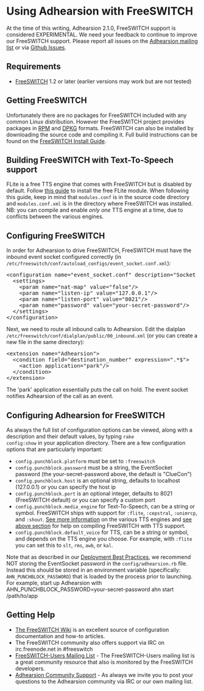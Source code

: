 # Using Adhearsion with FreeSWITCH

At the time of this writing, Adhearsion 2.1.0, FreeSWITCH support is considered EXPERIMENTAL.  We need your feedback to continue to improve our FreeSWITCH support.  Please report all issues on the [Adhearsion mailing list](http://groups.google.com/group/adhearsion) or via [Github Issues](https://github.com/adhearsion/adhearsion/issues).

## Requirements

* [FreeSWITCH](http://www.freeswitch.org) 1.2 or later (earlier versions may work but are not tested)

## Getting FreeSWITCH

Unfortunately there are no packages for FreeSWITCH included with any common Linux distribution.  However the FreeSWITCH project provides packages in [RPM](http://files.freeswitch.org/RPMS/) and [DPKG](http://files.freeswitch.org/repo/) formats.  FreeSWITCH can also be installed by downloading the source code and compiling it.  Full build instructions can be found on the [FreeSWITCH Install Guide](http://wiki.freeswitch.org/wiki/Installation_Guide).

## Building FreeSWITCH with Text-To-Speech support

FLite is a free TTS engine that comes with FreeSWITCH but is disabled by default. Follow [this guide](http://wiki.freeswitch.org/wiki/Mod_flite) to install the free FLite module. When following this guide, keep in mind that ```modules.conf``` is in the source code directory and ```modules.conf.xml``` is in the directory where FreeSWITCH was installed. NB: you can compile and enable _only one_ TTS engine at a time, due to conflicts between the various engines.

## Configuring FreeSWITCH

In order for Adhearsion to drive FreeSWITCH, FreeSWITCH must have the inbound event socket configured correctly (in <code>/etc/freeswitch/conf/autoload_configs/event_socket.conf.xml</code>):

<pre class="brush: xml;">
&lt;configuration name="event_socket.conf" description="Socket Client"&gt;
  &lt;settings&gt;
    &lt;param name="nat-map" value="false"/&gt;
    &lt;param name="listen-ip" value="127.0.0.1"/&gt;
    &lt;param name="listen-port" value="8021"/&gt;
    &lt;param name="password" value="your-secret-password"/&gt;
  &lt;/settings&gt;
&lt;/configuration&gt;
</pre>

Next, we need to route all inbound calls to Adhearsion. Edit the dialplan <code>/etc/freeswitch/conf/dialplan/public/00_inbound.xml</code> (or you can create a new file in the same directory):

<pre class="brush: xml;">
&lt;extension name="Adhearsion"&gt;
  &lt;condition field="destination_number" expression=".*$"&gt;
    &lt;action application="park"/&gt;
  &lt;/condition&gt;
&lt;/extension&gt;
</pre>

The 'park' application essentially puts the call on hold. The event socket notifies Adhearsion of the call as an event.

## Configuring Adhearsion for FreeSWITCH

As always the full list of configuration options can be viewed, along with a description and their default values, by typing <code>rake config:show</code> in your application directory.  There are a few configuration options that are particularly important:

* ```config.punchblock.platform``` must be set to ```:freeswitch```
* ```config.punchblock.password``` must be a string, the EventSocket password (the your-secret-password above, the default is "ClueCon")
* ```config.punchblock.host``` is an optional string, defaults to localhost (127.0.0.1) or you can specify the host ip
* ```config.punchblock.port``` is an optional integer, defaults to 8021 (FreeSWITCH default) or you can specify a custom port
* ```config.punchblock.media_engine``` for Text-To-Speech, can be a string or symbol. FreeSWITCH ships with support for ```:flite```, ```:cepstral```, ```:unimrcp```, and ```:shout```. [See more information](http://wiki.freeswitch.org/wiki/Mod_unimrcp) on the various TTS engines and [see above section](#building-freeswitch-with-text-to-speech-support) for help on compiling FreeSWITCH with TTS support.
* ```config.punchblock.default_voice``` for TTS, can be a string or symbol, and depends on the TTS engine you choose. For example, with ```:flite``` you can set this to ```slt```, ```rms```, ```awb```, or ```kal```.

Note that as described in our [Deployment Best Practices](/docs/best-practices/deployment), we recommend NOT storing the EventSocket password in the <code>config/adhearsion.rb</code> file.  Instead this should be stored in an environment variable (specifically: <code>AHN_PUNCHBLOCK_PASSWORD</code>) that is loaded by the process prior to launching. For example, start up Adhearsion with AHN_PUNCHBLOCK_PASSWORD=your-secret-password ahn start /path/to/app


## Getting Help

* [The FreeSWITCH Wiki](http://wiki.freeswitch.org) is an excellent source of configuration documentation and how-to articles.
* The FreeSWITCH community also offers support via IRC on irc.freenode.net in #freeswitch
* [FreeSWITCH-Users Mailing List](http://lists.freeswitch.org/mailman/listinfo/freeswitch-users) - The FreeSWITCH-Users mailing list is a great community resource that also is monitored by the FreeSWITCH developers.
* [Adhearsion Community Support](/community) - As always we invite you to post your questions to the Adhearsion community via IRC or our own mailing list.

<a href="#" rel="docs-nav-active" style="display:none;">docs-nav-getting-started</a>
<a href="#" rel="docs-nav-active" style="display:none;">docs-nav-getting-started-installation</a>

